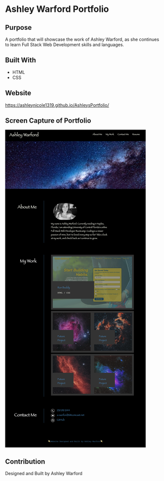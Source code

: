 # Ashley Warford Portfolio

## Purpose
A portfolio that will showcase the work of Ashley Warford, as she continues to learn Full Stack Web Development skills and languages.

## Built With
* HTML
* CSS

## Website
https://ashleynicole1319.github.io/AshleysPortfolio/

## Screen Capture of Portfolio
<img src="./assets/images/_Users_ashleywarford_Desktop_a_Portfolio_index.html.png">

## Contribution
Designed and Built by Ashley Warford


